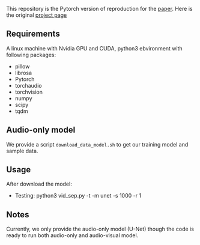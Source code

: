 This repository is the Pytorch version of reproduction for the [paper](https://arxiv.org/pdf/1804.03641.pdf).
Here is the original [project page](http://andrewowens.com/multisensory)

## Requirements
A linux machine with Nvidia GPU and CUDA, python3 ebvironment with following packages:  
- pillow
- librosa
- Pytorch
- torchaudio
- torchvision
- numpy
- scipy
- tqdm

## Audio-only model
We provide a script `download_data_model.sh` to get our training model and sample data.

## Usage
After download the model: 
- Testing: python3 vid_sep.py -t -m unet -s 1000 -r 1

## Notes
Currently, we only provide the audio-only model (U-Net) though the code is ready to run both audio-only and audio-visual model.
